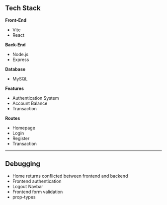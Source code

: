 ## Tech Stack

**Front-End**
- Vite
- React

**Back-End**
- Node.js
- Express

**Database**
- MySQL

**Features**
- Authentication System
- Account Balance
- Transaction

**Routes**
- Homepage
- Login
- Register
- Transaction
---
## Debugging
- Home returns conflicted between frontend and backend
- Frontend authentication
- Logout Navbar
- Frontend form validation
- prop-types